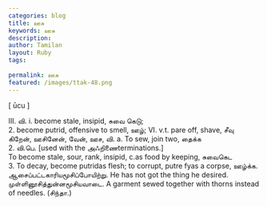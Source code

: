 ```yaml
---
categories: blog
title: ஊசு
keywords: ஊசு
description: 
author: Tamilan
layout: Ruby
tags: 
 
permalink: ஊசு
featured: /images/ttak-48.png
---
```

  
[ ūcu ]  
  
III. வி. i. become stale, insipid, சுவை கெடு;  
2. become putrid, offensive to smell, ஊழ்; VI. v.t. pare off, shave, சீவு  
கிறேன், ஊசினேன், வேன், ஊச, வி. a. To sew, join two, தைக்க  
2. வி.பெ. [used with the அஃறிணைterminations.]  
To become stale, sour, rank, insipid, c.as food by keeping, சுவைகெட  
3. To decay, become putridas flesh; to corrupt, putre fyas a corpse, ஊழ்க்க. ஆசைப்பட்டகாரியமூசிப்போயிற்று. He has not got the thing he desired. முள்ளினூசித்துன்னமூசியவாடை. A garment sewed together with thorns instead of needles. (சிந்தா.)